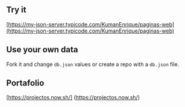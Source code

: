 ## Try it

[https://my-json-server.typicode.com/KumanEnrique/paginas-web](https://my-json-server.typicode.com/KumanEnrique/paginas-web)

## Use your own data

Fork it and change `db.json` values or create a repo with a `db.json` file.

## Portafolio

[https://projectos.now.sh/] (https://projectos.now.sh/)
